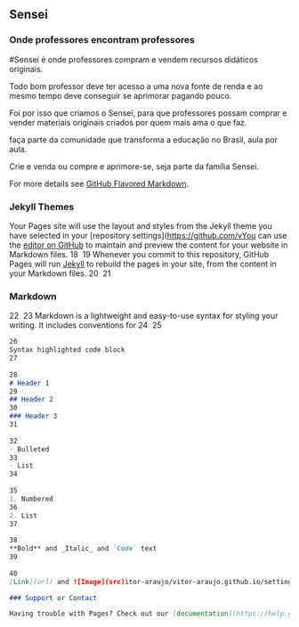 ## Sensei
### Onde professores encontram professores

#Sensei é onde professores compram e vendem recursos didáticos originais.



Todo bom professor deve ter acesso a uma nova fonte de renda e ao mesmo tempo deve conseguir se aprimorar pagando pouco. 

Foi por isso que criamos o Sensei, para que professores possam comprar e vender materiais originais criados por quem mais ama o que faz.

faça parte da comunidade que transforma a educação no Brasil, aula por aula.

Crie e venda ou compre e aprimore-se, seja parte da família Sensei.


For more details see [GitHub Flavored Markdown](https://guides.github.com/features/mastering-markdown/).

### Jekyll Themes

Your Pages site will use the layout and styles from the Jekyll theme you have selected in your [repository settings](https://github.com/vYou can use the [editor on GitHub](https://github.com/vitor-araujo/vitor-araujo.github.io/edit/master/index.md) to maintain and preview the content for your website in Markdown files.
18
​
19
Whenever you commit to this repository, GitHub Pages will run [Jekyll](https://jekyllrb.com/) to rebuild the pages in your site, from the content in your Markdown files.
20
​
21
### Markdown
22
​
23
Markdown is a lightweight and easy-to-use syntax for styling your writing. It includes conventions for
24
​
25
```markdown
26
Syntax highlighted code block
27
​
28
# Header 1
29
## Header 2
30
### Header 3
31
​
32
- Bulleted
33
- List
34
​
35
1. Numbered
36
2. List
37
​
38
**Bold** and _Italic_ and `Code` text
39
​
40
[Link](url) and ![Image](src)itor-araujo/vitor-araujo.github.io/settings). The name of this theme is saved in the Jekyll `_config.yml` configuration file.

### Support or Contact

Having trouble with Pages? Check out our [documentation](https://help.github.com/categories/github-pages-basics/) or [contact support](https://github.com/contact) and we’ll help you sort it out.
